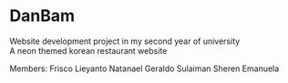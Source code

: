 # DanBam
Website development project in my second year of university  
A neon themed korean restaurant website

Members:
Frisco Lieyanto
Natanael Geraldo Sulaiman
Sheren Emanuela
